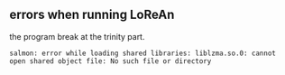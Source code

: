 ## errors when running LoReAn
the program break at the trinity part. 
```text
salmon: error while loading shared libraries: liblzma.so.0: cannot open shared object file: No such file or directory
```
